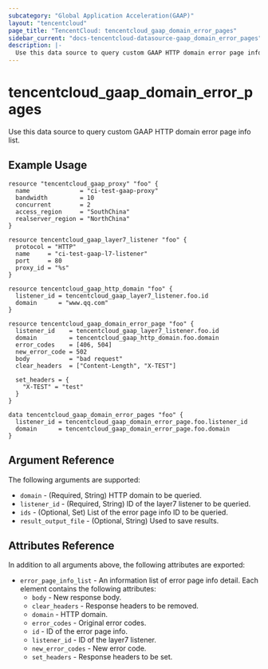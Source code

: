 ```yaml
---
subcategory: "Global Application Acceleration(GAAP)"
layout: "tencentcloud"
page_title: "TencentCloud: tencentcloud_gaap_domain_error_pages"
sidebar_current: "docs-tencentcloud-datasource-gaap_domain_error_pages"
description: |-
  Use this data source to query custom GAAP HTTP domain error page info list.
---
```


# tencentcloud_gaap_domain_error_pages

Use this data source to query custom GAAP HTTP domain error page info list.

## Example Usage

```hcl
resource "tencentcloud_gaap_proxy" "foo" {
  name              = "ci-test-gaap-proxy"
  bandwidth         = 10
  concurrent        = 2
  access_region     = "SouthChina"
  realserver_region = "NorthChina"
}

resource tencentcloud_gaap_layer7_listener "foo" {
  protocol = "HTTP"
  name     = "ci-test-gaap-l7-listener"
  port     = 80
  proxy_id = "%s"
}

resource tencentcloud_gaap_http_domain "foo" {
  listener_id = tencentcloud_gaap_layer7_listener.foo.id
  domain      = "www.qq.com"
}

resource tencentcloud_gaap_domain_error_page "foo" {
  listener_id    = tencentcloud_gaap_layer7_listener.foo.id
  domain         = tencentcloud_gaap_http_domain.foo.domain
  error_codes    = [406, 504]
  new_error_code = 502
  body           = "bad request"
  clear_headers  = ["Content-Length", "X-TEST"]

  set_headers = {
    "X-TEST" = "test"
  }
}

data tencentcloud_gaap_domain_error_pages "foo" {
  listener_id = tencentcloud_gaap_domain_error_page.foo.listener_id
  domain      = tencentcloud_gaap_domain_error_page.foo.domain
}
```

## Argument Reference

The following arguments are supported:

* `domain` - (Required, String) HTTP domain to be queried.
* `listener_id` - (Required, String) ID of the layer7 listener to be queried.
* `ids` - (Optional, Set) List of the error page info ID to be queried.
* `result_output_file` - (Optional, String) Used to save results.

## Attributes Reference

In addition to all arguments above, the following attributes are exported:

* `error_page_info_list` - An information list of error page info detail. Each element contains the following attributes:
  * `body` - New response body.
  * `clear_headers` - Response headers to be removed.
  * `domain` - HTTP domain.
  * `error_codes` - Original error codes.
  * `id` - ID of the error page info.
  * `listener_id` - ID of the layer7 listener.
  * `new_error_codes` - New error code.
  * `set_headers` - Response headers to be set.


